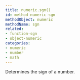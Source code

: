 ```yaml
---
title: numeric.sgn()
id: method-numeric-sgn
methodObject: numeric
methodName: sgn
related:
- function-sgn
- object-numeric
categories:
- numeric
- number
- math
---
```


Determines the sign of a number.
